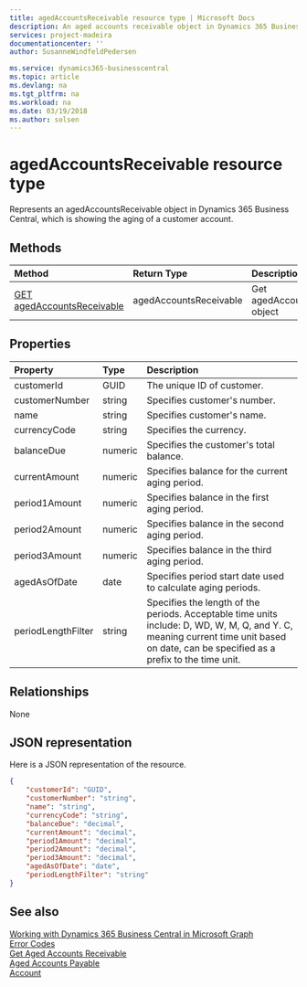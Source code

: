 ```yaml
---
title: agedAccountsReceivable resource type | Microsoft Docs
description: An aged accounts receivable object in Dynamics 365 Business Central.
services: project-madeira
documentationcenter: ''
author: SusanneWindfeldPedersen

ms.service: dynamics365-businesscentral
ms.topic: article
ms.devlang: na
ms.tgt_pltfrm: na
ms.workload: na
ms.date: 03/19/2018
ms.author: solsen
---
```


# agedAccountsReceivable resource type
Represents an agedAccountsReceivable object in Dynamics 365 Business Central, which is showing the aging of a customer account.

## Methods

| Method         | Return Type  |Description|
|:---------------|:-------------|:----------|
|[GET agedAccountsReceivable](../api/dynamics_agedaccountsreceivable_get.md)|agedAccountsReceivable|Get agedAccountsReceivable object|

## Properties
| Property	     | Type    |Description                                  |
|:---------------|:--------|:--------------------------------------------|
|customerId      |GUID     |The unique ID of customer.                   |
|customerNumber  |string   |Specifies customer's number.                 |
|name            |string   |Specifies customer's name.                   |
|currencyCode    |string   |Specifies the currency.                      |
|balanceDue      |numeric  |Specifies the customer's total balance.      |
|currentAmount   |numeric  |Specifies balance for the current aging period.|
|period1Amount   |numeric  |Specifies balance in the first aging period. |
|period2Amount   |numeric  |Specifies balance in the second aging period.|
|period3Amount   |numeric  |Specifies balance in the third aging period. |
|agedAsOfDate    |date     |Specifies period start date used to calculate aging periods.|
|periodLengthFilter|string |Specifies the length of the periods. Acceptable time units include: D, WD, W, M, Q, and Y. C, meaning current time unit based on date, can be specified as a prefix to the time unit.|


## Relationships
None

## JSON representation

Here is a JSON representation of the resource.


```json
{
    "customerId": "GUID",
    "customerNumber": "string",
    "name": "string",
    "currencyCode": "string",
    "balanceDue": "decimal",
    "currentAmount": "decimal",
    "period1Amount": "decimal",
    "period2Amount": "decimal",
    "period3Amount": "decimal",
    "agedAsOfDate": "date",
    "periodLengthFilter": "string"
}

```
## See also
[Working with Dynamics 365 Business Central in Microsoft Graph](../resources/dynamics_overview.md)  
[Error Codes](../dynamics_error_codes.md)  
[Get Aged Accounts Receivable](../api/dynamics_agedaccountsreceivable_get.md)  
[Aged Accounts Payable](dynamics_agedaccountspayable.md)  
[Account](dynamics_account.md)  

